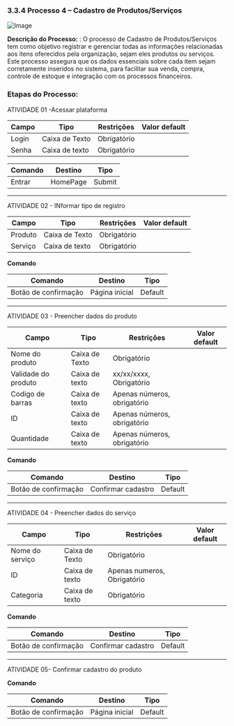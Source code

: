 ### 3.3.4 Processo 4 – Cadastro de Produtos/Serviços

![Image](https://github.com/user-attachments/assets/ed85aaf6-9363-4264-b25d-ded013510fb0)

**Descrição do Processo:** : O processo de Cadastro de Produtos/Serviços tem como
objetivo registrar e gerenciar todas as informações relacionadas aos itens oferecidos pela
organização, sejam eles produtos ou serviços. Este processo assegura que os dados
essenciais sobre cada item sejam corretamente inseridos no sistema, para facilitar sua
venda, compra, controle de estoque e integração com os processos financeiros.

### Etapas do Processo:
ATIVIDADE 01 -Acessar plataforma

| Campo         | Tipo            | Restrições | Valor default |
|---------------|-----------------|------------|---------------|
| Login         | Caixa de Texto  |Obrigatório |               |
| Senha         | Caixa de texto  |Obrigatório |               |


| Comando              | Destino                | Tipo   |
|----------------------|-------------------------|--------|
| Entrar   | HomePage | Submit |

---

ATIVIDADE 02 - INformar tipo de registro

| Campo         | Tipo            | Restrições | Valor default |
|---------------|-----------------|------------|---------------|
| Produto         | Caixa de Texto  |Obrigatório |               |
| Serviço         | Caixa de texto  |Obrigatório |               |

**Comando**

| Comando              | Destino                  | Tipo   |
|----------------------|---------------------------|--------|
| Botão de confirmação | Página inicial  | Default |

---

ATIVIDADE 03 - Preencher dados do produto

| Campo         | Tipo            | Restrições | Valor default |
|---------------|-----------------|------------|---------------|
| Nome do produto    | Caixa de Texto  |Obrigatório |         |
| Validade do produto| Caixa de texto  | xx/xx/xxxx, Obrigatório   |          |
| Codigo de barras   | Caixa de texto  |Apenas números, obrigatório|          |
| ID                 | Caixa de texto  |Apenas números, obrigatório|          |
| Quantidade         | Caixa de texto  |Apenas números, obrigatório|          |

**Comando**

| Comando              | Destino                          | Tipo   |
|----------------------|-----------------------------------|--------|
| Botão de confirmação | Confirmar cadastro| Default |

---

ATIVIDADE 04 - Preencher dados do serviço

| Campo         | Tipo            | Restrições | Valor default |
|---------------|-----------------|------------|---------------|
| Nome do serviço    | Caixa de Texto  |Obrigatório |         |
| ID                 | Caixa de texto  |Apenas numeros, Obrigatório   |          |
| Categoria          | Caixa de texto  |Obrigatório|          |

**Comando**

| Comando              | Destino                          | Tipo   |
|----------------------|-----------------------------------|--------|
| Botão de confirmação | Confirmar cadastro| Default |

---

ATIVIDADE 05- Confirmar cadastro do produto

**Comando**

| Comando              | Destino                  | Tipo   |
|----------------------|---------------------------|--------|
| Botão de confirmação | Página inicial  | Default |

